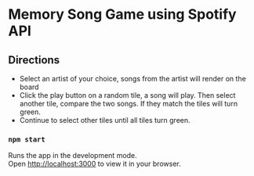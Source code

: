 # Memory Song Game using Spotify API

## Directions
- Select an artist of your choice, songs from the artist will render on the board
- Click the play button on a random tile, a song will play. Then select another tile, compare the two songs. If they match the tiles will turn green. 
- Continue to select other tiles until all tiles turn green.

### `npm start`

Runs the app in the development mode.\
Open [http://localhost:3000](http://localhost:3000) to view it in your browser.
